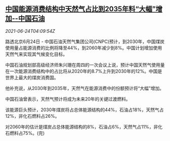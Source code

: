 <!--1624509062000-->
[中国能源消费结构中天然气占比到2035年料“大幅”增加--中国石油](https://cn.reuters.com/article/china-natural-gas-energy-0624-thur-idCNKCS2E00C1)
------

<div><i>2021-06-24T04:09:54Z</i></div><p>路透北京6月24日 - 中国石油天然气集团公司(CNPC)预计，到2030年，中国煤炭使用量占能源消费的比例将降至44%，到2060年减少到8%。中国计划增加使用天然气来实现其气候变化目标。</p><p>中国石油规划部高级经济师朱兴珊在周四的一次会议上说，预计中国天然气使用量在一次能源消费结构中的占比将从2020年的8.7%上升到2030年的12%。中国是世界上最大的煤炭消费国。</p><p>他补充说，从2030年到2035年，天然气在能源消费中的份额预计将“大幅”增加。</p><p>中国石油曾表示，天然气预计将成为未来20年的关键过渡燃料。</p><p>该能源巨头预计，2030年煤炭将占总体能源结构的44%，石油占18%，天然气占12%，非化石燃料占26%。</p><p>对2060年的估计是煤炭占总体能源结构的8%，石油占6%，天然气占11%，非化石燃料占75%。(完)</p>
